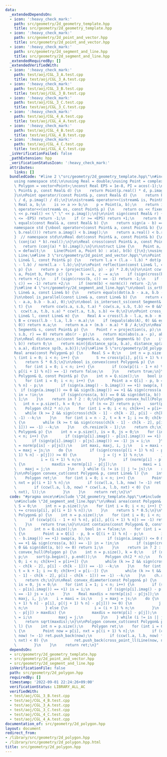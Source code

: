 ```yaml
---
data:
  _extendedDependsOn:
  - icon: ':heavy_check_mark:'
    path: src/geometry/2d_geometry_template.hpp
    title: src/geometry/2d_geometry_template.hpp
  - icon: ':heavy_check_mark:'
    path: src/geometry/2d_point_and_vector.hpp
    title: src/geometry/2d_point_and_vector.hpp
  - icon: ':heavy_check_mark:'
    path: src/geometry/2d_segment_and_line.hpp
    title: src/geometry/2d_segment_and_line.hpp
  _extendedRequiredBy: []
  _extendedVerifiedWith:
  - icon: ':heavy_check_mark:'
    path: test/aoj/CGL_3_A.test.cpp
    title: test/aoj/CGL_3_A.test.cpp
  - icon: ':heavy_check_mark:'
    path: test/aoj/CGL_3_B.test.cpp
    title: test/aoj/CGL_3_B.test.cpp
  - icon: ':heavy_check_mark:'
    path: test/aoj/CGL_3_C.test.cpp
    title: test/aoj/CGL_3_C.test.cpp
  - icon: ':heavy_check_mark:'
    path: test/aoj/CGL_4_A.test.cpp
    title: test/aoj/CGL_4_A.test.cpp
  - icon: ':heavy_check_mark:'
    path: test/aoj/CGL_4_B.test.cpp
    title: test/aoj/CGL_4_B.test.cpp
  - icon: ':heavy_check_mark:'
    path: test/aoj/CGL_4_C.test.cpp
    title: test/aoj/CGL_4_C.test.cpp
  _isVerificationFailed: false
  _pathExtension: hpp
  _verificationStatusIcon: ':heavy_check_mark:'
  attributes:
    links: []
  bundledCode: "#line 2 \"src/geometry/2d_geometry_template.hpp\"\n#include <bits/stdc++.h>\n\
    using namespace std;\n\nusing Real = double;\nusing Point = complex<Real>;\nusing\
    \ Polygon = vector<Point>;\nconst Real EPS = 1e-8, PI = acos(-1);\n\nPoint operator*(const\
    \ Point& p, const Real& d) {\n    return Point(p.real() * d, p.imag() * d);\n\
    }\n\nPoint operator/(const Point& p, const Real& d) {\n    return Point(p.real()\
    \ / d, p.imag() / d);\n}\n\nistream& operator>>(istream& is, Point& p) {\n   \
    \ Real a, b;\n    is >> a >> b;\n    p = Point(a, b);\n    return is;\n}\n\nostream&\
    \ operator<<(ostream& os, const Point& p) {\n    return os << fixed << setprecision(20)\
    \ << p.real() << \" \" << p.imag();\n}\n\nint sign(const Real& r) {\n    if (r\
    \ <= -EPS) return -1;\n    if (r >= +EPS) return +1;\n    return 0;\n}\n\nbool\
    \ equals(const Real& a, const Real& b) {\n    return sign(a - b) == 0;\n}\n\n\
    namespace std {\nbool operator<(const Point& a, const Point& b) {\n    if (equals(a.real(),\
    \ b.real())) return a.imag() < b.imag();\n    return a.real() < b.real();\n}\n\
    }  // namespace std\n\nReal dot(const Point& a, const Point& b) {\n    return\
    \ (conj(a) * b).real();\n}\n\nReal cross(const Point& a, const Point& b) {\n \
    \   return (conj(a) * b).imag();\n}\n\nstruct Line {\n    Point a, b;\n    Line()\
    \ = default;\n    Line(Point a, Point b) : a(a), b(b) {}\n};\nusing Segment =\
    \ Line;\n#line 3 \"src/geometry/2d_point_and_vector.hpp\"\n\nPoint projection(const\
    \ Line& l, const Point& p) {\n    return l.a + (l.a - l.b) * dot(p - l.a, l.a\
    \ - l.b) / norm(l.a - l.b);\n}\n\nPoint reflection(const Line& l, const Point&\
    \ p) {\n    return p + (projection(l, p) - p) * 2.0;\n}\n\nint ccw(const Point&\
    \ a, Point b, Point c) {\n    b -= a, c -= a;\n    if (sign(cross(b, c)) == +1)\
    \ return +1;\n    if (sign(cross(b, c)) == -1) return -1;\n    if (sign(dot(b,\
    \ c)) == -1) return +2;\n    if (norm(b) < norm(c)) return -2;\n    return 0;\n\
    }\n#line 4 \"src/geometry/2d_segment_and_line.hpp\"\n\nbool is_orthogonal(const\
    \ Line& a, const Line& b) {\n    return equals(dot(a.b - a.a, b.b - b.a), 0);\n\
    }\n\nbool is_parallel(const Line& a, const Line& b) {\n    return equals(cross(a.b\
    \ - a.a, b.b - b.a), 0);\n}\n\nbool is_intersect_ss(const Segment& s, const Segment&\
    \ t) {\n    return ccw(s.a, s.b, t.a) * ccw(s.a, s.b, t.b) <= 0 &&\n         \
    \  ccw(t.a, t.b, s.a) * ccw(t.a, t.b, s.b) <= 0;\n}\n\nPoint cross_point_ll(const\
    \ Line& l, const Line& m) {\n    Real A = cross(l.b - l.a, m.b - m.a);\n    Real\
    \ B = cross(l.b - l.a, l.b - m.a);\n    if (equals(abs(A), 0) && equals(abs(B),\
    \ 0)) return m.a;\n    return m.a + (m.b - m.a) * B / A;\n}\n\nReal distance_sp(const\
    \ Segment& s, const Point& p) {\n    Point r = projection(s, p);\n    if (ccw(s.a,\
    \ s.b, r) == 0) return abs(r - p);\n    return min(abs(s.a - p), abs(s.b - p));\n\
    }\n\nReal distance_ss(const Segment& a, const Segment& b) {\n    if (is_intersect_ss(a,\
    \ b)) return 0;\n    return min({distance_sp(a, b.a), distance_sp(a, b.b), distance_sp(b,\
    \ a.a), distance_sp(b, a.b)});\n}\n#line 5 \"src/geometry/2d_polygon.hpp\"\n\n\
    Real area(const Polygon& p) {\n    Real S = 0;\n    int n = p.size();\n    for\
    \ (int i = 0; i < n; i++) {\n        S += cross(p[i], p[(i + 1) % n]);\n    }\n\
    \    return S * 0.5;\n}\n\nbool is_convex(const Polygon& p) {\n    int n = p.size();\n\
    \    for (int i = 0; i < n; i++) {\n        if (ccw(p[(i - 1 + n) % n], p[i],\
    \ p[(i + 1) % n]) == -1) return false;\n    }\n    return true;\n}\n\nint contains(const\
    \ Polygon& Q, const Point& p) {\n    int n = Q.size();\n    bool in = false;\n\
    \    for (int i = 0; i < n; i++) {\n        Point a = Q[i] - p, b = Q[(i + 1)\
    \ % n] - p;\n        if (sign(a.imag() - b.imag()) == +1) swap(a, b);\n      \
    \  if (sign(a.imag()) <= 0 && sign(b.imag()) == +1 && sign(cross(a, b)) == -1)\
    \ in = !in;\n        if (sign(cross(a, b)) == 0 && sign(dot(a, b)) <= 0) return\
    \ 1;\n    }\n    return in ? 2 : 0;\n}\n\nPolygon convex_hull(Polygon p) {\n \
    \   int n = p.size(), k = 0;\n    if (n <= 2) return p;\n    sort(p.begin(), p.end());\n\
    \    Polygon ch(2 * n);\n    for (int i = 0; i < n; ch[k++] = p[i++]) {\n    \
    \    while (k >= 2 && sign(cross(ch[k - 1] - ch[k - 2], p[i] - ch[k - 1])) ==\
    \ -1) --k;\n    }\n    for (int i = n - 2, t = k + 1; i >= 0; ch[k++] = p[i--])\
    \ {\n        while (k >= t && sign(cross(ch[k - 1] - ch[k - 2], p[i] - ch[k -\
    \ 1])) == -1) --k;\n    }\n    ch.resize(k - 1);\n    return ch;\n}\n\nReal convex_diameter(const\
    \ Polygon& p) {\n    int n = p.size(), is = 0, js = 0;\n    for (int i = 1; i\
    \ < n; i++) {\n        if (sign(p[i].imag() - p[is].imag()) == +1) is = i;\n \
    \       if (sign(p[i].imag() - p[js].imag()) == -1) js = i;\n    }\n    Real maxdis\
    \ = norm(p[is] - p[js]);\n    int maxi, maxj, i, j;\n    i = maxi = is;\n    j\
    \ = maxj = js;\n    do {\n        if (sign(cross(p[(i + 1) % n] - p[i], p[(j +\
    \ 1) % n] - p[j])) >= 0) {\n            j = (j + 1) % n;\n        } else {\n \
    \           i = (i + 1) % n;\n        }\n        if (norm(p[i] - p[j]) > maxdis)\
    \ {\n            maxdis = norm(p[i] - p[j]);\n            maxi = i;\n        \
    \    maxj = j;\n        }\n    } while (i != is || j != js);\n    return sqrt(maxdis);\n\
    }\n\nPolygon convex_cut(const Polygon& p, const Line& l) {\n    int n = p.size();\n\
    \    Polygon ret;\n    for (int i = 0; i < n; i++) {\n        Point now = p[i],\
    \ nxt = p[(i + 1) % n];\n        if (ccw(l.a, l.b, now) != -1) ret.push_back(now);\n\
    \        if (ccw(l.a, l.b, now) * ccw(l.a, l.b, nxt) < 0) {\n            ret.push_back(cross_point_ll(Line(now,\
    \ nxt), l));\n        }\n    }\n    return ret;\n}\n"
  code: "#pragma once\n#include \"2d_geometry_template.hpp\"\n#include \"2d_point_and_vector.hpp\"\
    \n#include \"2d_segment_and_line.hpp\"\n\nReal area(const Polygon& p) {\n    Real\
    \ S = 0;\n    int n = p.size();\n    for (int i = 0; i < n; i++) {\n        S\
    \ += cross(p[i], p[(i + 1) % n]);\n    }\n    return S * 0.5;\n}\n\nbool is_convex(const\
    \ Polygon& p) {\n    int n = p.size();\n    for (int i = 0; i < n; i++) {\n  \
    \      if (ccw(p[(i - 1 + n) % n], p[i], p[(i + 1) % n]) == -1) return false;\n\
    \    }\n    return true;\n}\n\nint contains(const Polygon& Q, const Point& p)\
    \ {\n    int n = Q.size();\n    bool in = false;\n    for (int i = 0; i < n; i++)\
    \ {\n        Point a = Q[i] - p, b = Q[(i + 1) % n] - p;\n        if (sign(a.imag()\
    \ - b.imag()) == +1) swap(a, b);\n        if (sign(a.imag()) <= 0 && sign(b.imag())\
    \ == +1 && sign(cross(a, b)) == -1) in = !in;\n        if (sign(cross(a, b)) ==\
    \ 0 && sign(dot(a, b)) <= 0) return 1;\n    }\n    return in ? 2 : 0;\n}\n\nPolygon\
    \ convex_hull(Polygon p) {\n    int n = p.size(), k = 0;\n    if (n <= 2) return\
    \ p;\n    sort(p.begin(), p.end());\n    Polygon ch(2 * n);\n    for (int i =\
    \ 0; i < n; ch[k++] = p[i++]) {\n        while (k >= 2 && sign(cross(ch[k - 1]\
    \ - ch[k - 2], p[i] - ch[k - 1])) == -1) --k;\n    }\n    for (int i = n - 2,\
    \ t = k + 1; i >= 0; ch[k++] = p[i--]) {\n        while (k >= t && sign(cross(ch[k\
    \ - 1] - ch[k - 2], p[i] - ch[k - 1])) == -1) --k;\n    }\n    ch.resize(k - 1);\n\
    \    return ch;\n}\n\nReal convex_diameter(const Polygon& p) {\n    int n = p.size(),\
    \ is = 0, js = 0;\n    for (int i = 1; i < n; i++) {\n        if (sign(p[i].imag()\
    \ - p[is].imag()) == +1) is = i;\n        if (sign(p[i].imag() - p[js].imag())\
    \ == -1) js = i;\n    }\n    Real maxdis = norm(p[is] - p[js]);\n    int maxi,\
    \ maxj, i, j;\n    i = maxi = is;\n    j = maxj = js;\n    do {\n        if (sign(cross(p[(i\
    \ + 1) % n] - p[i], p[(j + 1) % n] - p[j])) >= 0) {\n            j = (j + 1) %\
    \ n;\n        } else {\n            i = (i + 1) % n;\n        }\n        if (norm(p[i]\
    \ - p[j]) > maxdis) {\n            maxdis = norm(p[i] - p[j]);\n            maxi\
    \ = i;\n            maxj = j;\n        }\n    } while (i != is || j != js);\n\
    \    return sqrt(maxdis);\n}\n\nPolygon convex_cut(const Polygon& p, const Line&\
    \ l) {\n    int n = p.size();\n    Polygon ret;\n    for (int i = 0; i < n; i++)\
    \ {\n        Point now = p[i], nxt = p[(i + 1) % n];\n        if (ccw(l.a, l.b,\
    \ now) != -1) ret.push_back(now);\n        if (ccw(l.a, l.b, now) * ccw(l.a, l.b,\
    \ nxt) < 0) {\n            ret.push_back(cross_point_ll(Line(now, nxt), l));\n\
    \        }\n    }\n    return ret;\n}"
  dependsOn:
  - src/geometry/2d_geometry_template.hpp
  - src/geometry/2d_point_and_vector.hpp
  - src/geometry/2d_segment_and_line.hpp
  isVerificationFile: false
  path: src/geometry/2d_polygon.hpp
  requiredBy: []
  timestamp: '2022-09-01 22:24:26+09:00'
  verificationStatus: LIBRARY_ALL_AC
  verifiedWith:
  - test/aoj/CGL_3_B.test.cpp
  - test/aoj/CGL_4_B.test.cpp
  - test/aoj/CGL_3_A.test.cpp
  - test/aoj/CGL_3_C.test.cpp
  - test/aoj/CGL_4_C.test.cpp
  - test/aoj/CGL_4_A.test.cpp
documentation_of: src/geometry/2d_polygon.hpp
layout: document
redirect_from:
- /library/src/geometry/2d_polygon.hpp
- /library/src/geometry/2d_polygon.hpp.html
title: src/geometry/2d_polygon.hpp
---
```

